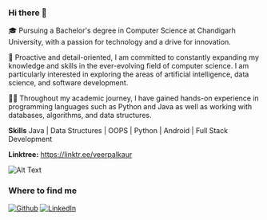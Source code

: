 ### Hi there 👋

🎓 Pursuing a Bachelor's degree in Computer Science at Chandigarh University, with a passion for technology and a drive for innovation.

🌟 Proactive and detail-oriented, I am committed to constantly expanding my knowledge and skills in the ever-evolving field of computer science. I am particularly interested in exploring the areas of artificial intelligence, data science, and software development.

👩‍💻 Throughout my academic journey, I have gained hands-on experience in programming languages such as Python and Java as well as working with databases, algorithms, and data structures.

**Skills**
Java | Data Structures | OOPS | Python | Android  | Full Stack Development

**Linktree:** https://linktr.ee/veerpalkaur



![Alt Text](https://media.giphy.com/media/RbDKaczqWovIugyJmW/giphy.gif)


<h3>Where to find me</h3>
<p><a href="https://github.com/veerpal2808" target="_blank"><img alt="Github" src="https://img.shields.io/badge/GitHub-%2312100E.svg?&style=for-the-badge&logo=Github&logoColor=white" /></a> <a href="https://www.linkedin.com/in/veerpalk/" target="_blank"><img alt="LinkedIn" src="https://img.shields.io/badge/linkedin-%230077B5.svg?&style=for-the-badge&logo=linkedin&logoColor=white" /></a> 
</p>
